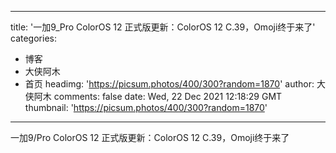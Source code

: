 
---
title: '一加9_Pro ColorOS 12 正式版更新：ColorOS 12 C.39，Omoji终于来了'
categories: 
 - 博客
 - 大侠阿木
 - 首页
headimg: 'https://picsum.photos/400/300?random=1870'
author: 大侠阿木
comments: false
date: Wed, 22 Dec 2021 12:18:29 GMT
thumbnail: 'https://picsum.photos/400/300?random=1870'
---

<div>   
一加9/Pro ColorOS 12 正式版更新：ColorOS 12 C.39，Omoji终于来了  
</div>
            